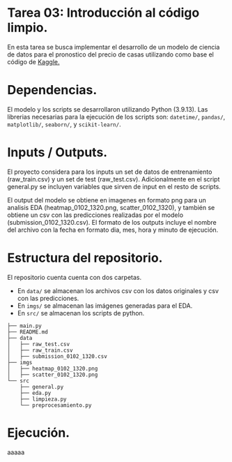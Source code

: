 # Tarea 03: Introducción al código limpio.

En esta tarea se busca implementar el desarrollo de un modelo de ciencia de datos para el pronostico del precio de casas utilizando como base el código de 
[Kaggle.](https://www.kaggle.com/competitions/house-prices-advanced-regression-techniques/overview)


# Dependencias.

El modelo y los scripts se desarrollaron utilizando Python (3.9.13). Las librerias necesarias para la ejecución de los scripts son: `datetime/`, `pandas/`, `matplotlib/`, `seaborn/`, y  `scikit-learn/`.

# Inputs / Outputs.

El proyecto considera para los inputs un set de datos de entrenamiento (raw_train.csv) y un set de test (raw_test.csv). Adicionalmente en el script general.py se incluyen variables que sirven de input en el resto de scripts.

El output del modelo se obtiene en imagenes en formato png para un analisis EDA (heatmap_0102_1320.png, scatter_0102_1320), y también se obtiene un csv con las predicciones realizadas por el modelo (submission_0102_1320.csv). El formato de los outputs incluye el nombre del archivo con la fecha en formato dia, mes, hora y minuto de ejecución.

# Estructura del repositorio.
El repositorio cuenta cuenta con dos carpetas.

- En `data/` se almacenan los archivos csv con los datos originales y csv con las predicciones.
- En `imgs/` se almacenan las imágenes generadas para el EDA.
- En `src/` se almacenan los  scripts de python.

```
├── main.py
├── README.md
├── data
│   ├── raw_test.csv
│   ├── raw_train.csv
│   ├── submission_0102_1320.csv
├── imgs
│   ├── heatmap_0102_1320.png
│   ├── scatter_0102_1320.png
└── src
    ├── general.py
    ├── eda.py
    ├── limpieza.py
    └── preprocesamiento.py

```

# Ejecución.

aaaaa


